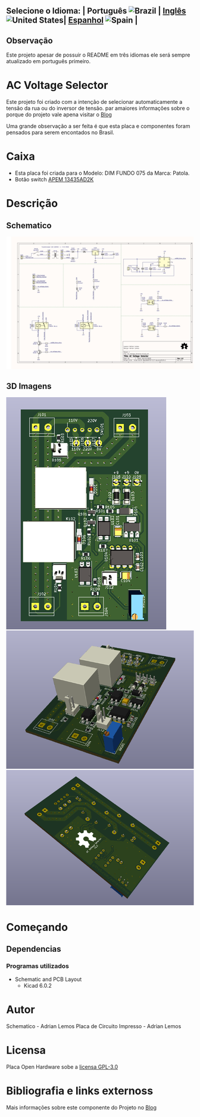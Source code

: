 ## Selecione o Idioma: | Português ![Brazil](https://raw.githubusercontent.com/stevenrskelton/flag-icon/master/png/16/country-4x3/br.png "Brazil") | [Inglês](README_en.md) ![United States](https://raw.githubusercontent.com/stevenrskelton/flag-icon/master/png/16/country-4x3/us.png "United States")| [Espanhol](README_es.md) ![Spain](https://raw.githubusercontent.com/stevenrskelton/flag-icon/master/png/16/country-4x3/es.png "Spain") |

## Observação
Este projeto apesar de possuir o README em três idiomas ele será sempre atualizado em português primeiro. 


# AC Voltage Selector

Este projeto foi criado com a intenção de selecionar automaticamente a tensão da rua ou do inversor de tensão. par amaiores informações sobre o porque do projeto vale apena visitar o [Blog](adrianlemos.com)

Uma grande observação a ser feita é que esta placa e componentes foram pensados para serem encontados no Brasil.


<!-- Table of Contents -->




<!-- End of Conttents -->
# Caixa 
- Esta placa foi criada para o Modelo: DIM FUNDO 075 da Marca: Patola.
- Botão switch [APEM 13435AD2K](https://www.mouser.com/ProductDetail/Apem/13435AD2K?qs=uQD7XCvsSCP0kwEECjH0NQ%3D%3D)




# Descrição



## Schematico
![plot](./images/AC_Voltage_Selector.jpg)



## 3D Imagens
![plot](./images/AC-display-001.png) ![plot](./images/AC-display-002.png) ![plot](./images/AC-display-003.png)


# Começando


## Dependencias

### Programas utilizados
- Schematic and PCB Layout
  - Kicad 6.0.2



# Autor

Schematico - Adrian Lemos
Placa de Circuito Impresso - Adrian Lemos


# Licensa

Placa Open Hardware sobe a [licensa GPL-3.0](https://github.com/adrianlemos/ac_voltage_selector/blob/main/LICENSE)


# Bibliografia e links externoss

Mais informações sobre este componente do Projeto no [Blog](https://adrianlemos.com/2022/12/29/back-up-de-tensao-ac/)